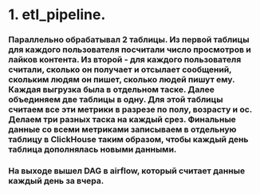 # 1. etl_pipeline.
### Параллельно обрабатывал 2 таблицы. Из первой таблицы для каждого пользователя посчитали число просмотров и лайков контента. Из второй - для каждого пользователя считали, сколько он получает и отсылает сообщений, скольким людям он пишет, сколько людей пишут ему. Каждая выгрузка была в отдельном таске. Далее объединяем две таблицы в одну. Для этой таблицы считаем все эти метрики в разрезе по полу, возрасту и ос. Делаем три разных таска на каждый срез. Финальные данные со всеми метриками записываем в отдельную таблицу в ClickHouse таким образом, чтобы каждый день таблица дополнялась новыми данными.
### На выходе вышел DAG в airflow, который считает данные каждый день за вчера.
#
###
